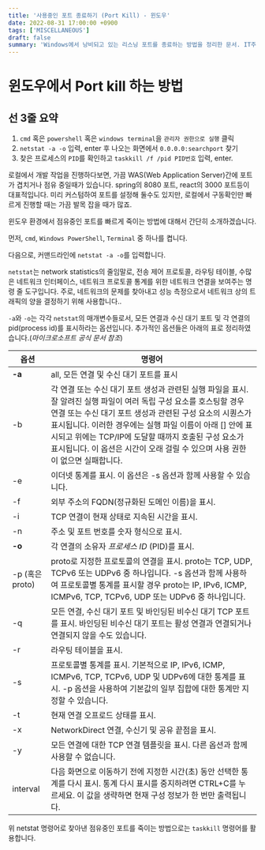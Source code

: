 ```yaml
---
title: '사용중인 포트 종료하기 (Port Kill) - 윈도우'
date: 2022-08-31 17:00:00 +0900
tags: ['MISCELLANEOUS']
draft: false
summary: 'Windows에서 낭비되고 있는 리스닝 포트를 종료하는 방법을 정리한 문서. IT주변 용어/상식/정보 정리 문서'
---
```


# 윈도우에서 Port kill 하는 방법

## 선 3줄 요약
1. ``cmd`` 혹은 ``powershell`` 혹은 ``windows terminal``을 ``관리자 권한으로 실행`` 클릭
2. ``netstat -a -o`` 입력, enter 후 나오는 화면에서 ``0.0.0.0:searchport`` 찾기
3. 찾은 프로세스의 ``PID``를 확인하고 ``taskkill /f /pid PID번호`` 입력, enter.

로컬에서 개발 작업을 진행하다보면, 가끔 WAS(Web Application Server)간에 포트가 겹치거나 점유 중일때가 있습니다. spring의 8080 포트, react의 3000 포트등이 대표적입니다. 미리 커스텀하여 포트를 설정해 둘수도 있지만, 로컬에서 구동확인만 빠르게 진행할 때는 가끔 발목 잡을 때가 많죠.


윈도우 환경에서 점유중인 포트를 빠르게 죽이는 방법에 대해서 간단히 소개하겠습니다.

먼저, ``cmd``, ``Windows PowerShell``, ``Terminal`` 중 하나를 켭니다.

다음으로, 커맨드라인에 ``netstat -a -o``를 입력합니다.

``netstat``는 network statistics의 줄임말로, 전송 제어 프로토콜, 라우팅 테이블, 수많은 네트워크 인터페이스, 네트워크 프로토콜 통계를 위한 네트워크 연결을 보여주는 명령 줄 도구입니다. 주로, 네트워크의 문제를 찾아내고 성능 측정으로서 네트워크 상의 트래픽의 양을 결정하기 위해 사용합니다..

``-a``와 ``-o``는 각각 ``netstat``의 매개변수들로서, 모든 연결과 수신 대기 포트 및 각 연결의 pid(process id)를 표시하라는 옵션입니다. 추가적인 옵션들은 아래의 표로 정리하였습니다.(*마이크로소프트 공식 문서 참조*)

옵션|명령어
---|---
|**-a**|all, 모든 연결 및 수신 대기 포트를 표시|
|-b|각 연결 또는 수신 대기 포트 생성과 관련된 실행 파일을 표시. 잘 알려진 실행 파일이 여러 독립 구성 요소를 호스팅할 경우 연결 또는 수신 대기 포트 생성과 관련된 구성 요소의 시퀀스가 표시됩니다. 이러한 경우에는 실행 파일 이름이 아래 [] 안에 표시되고 위에는 TCP/IP에 도달할 때까지 호출된 구성 요소가 표시됩니다. 이 옵션은 시간이 오래 걸릴 수 있으며 사용 권한이 없으면 실패합니다.|
|-e|이더넷 통계를 표시. 이 옵션은 -s 옵션과 함께 사용할 수 있습니다.|
|-f|외부 주소의 FQDN(정규화된 도메인 이름)을 표시.|
|-i|TCP 연결이 현재 상태로 지속된 시간을 표시.|
|-n|주소 및 포트 번호를 숫자 형식으로 표시.|
|**-o**|각 연결의 소유자 *프로세스 ID* (PID)를 표시.|
|-p (혹은 proto)|proto로 지정한 프로토콜의 연결을 표시. proto는 TCP, UDP, TCPv6 또는 UDPv6 중 하나입니다. -s 옵션과 함께 사용하여 프로토콜별 통계를 표시할 경우 proto는 IP, IPv6, ICMP, ICMPv6, TCP, TCPv6, UDP 또는 UDPv6 중 하나입니다.|
|-q|모든 연결, 수신 대기 포트 및 바인딩된 비수신 대기 TCP 포트를 표시. 바인딩된 비수신 대기 포트는 활성 연결과 연결되거나 연결되지 않을 수도 있습니다.|
|-r|라우팅 테이블을 표시.|
|-s|프로토콜별 통계를 표시. 기본적으로 IP, IPv6, ICMP, ICMPv6, TCP, TCPv6, UDP 및 UDPv6에 대한 통계를 표시. -p 옵션을 사용하여 기본값의 일부 집합에 대한 통계만 지정할 수 있습니다.|
-t|현재 연결 오프로드 상태를 표시.
-x|NetworkDirect 연결, 수신기 및 공유 끝점을 표시.
-y|모든 연결에 대한 TCP 연결 템플릿을 표시. 다른 옵션과 함께 사용할 수 없습니다.
interval|다음 화면으로 이동하기 전에 지정한 시간(초) 동안 선택한 통계를 다시 표시. 통계 다시 표시를 중지하려면 CTRL+C를 누르세요. 이 값을 생략하면 현재 구성 정보가 한 번만 출력됩니다.

위 netstat 명령어로 찾아낸 점유중인 포트를 죽이는 방법으로는 ``taskkill`` 명령어를 활용합니다.

